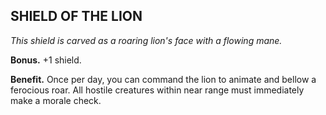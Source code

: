 ## SHIELD OF THE LION

_This shield is carved as a roaring lion's face with a flowing mane._

**Bonus.** +1 shield.

**Benefit.** Once per day, you can command the lion to animate and bellow a ferocious roar. All hostile creatures within near range must immediately make a morale check.

